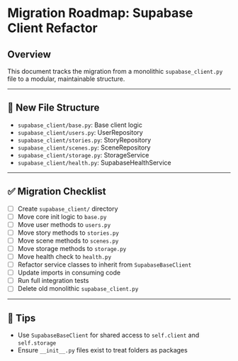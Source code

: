# Migration Roadmap: Supabase Client Refactor

## Overview
This document tracks the migration from a monolithic `supabase_client.py` file to a modular, maintainable structure.

---

## 📁 New File Structure

- `supabase_client/base.py`: Base client logic
- `supabase_client/users.py`: UserRepository
- `supabase_client/stories.py`: StoryRepository
- `supabase_client/scenes.py`: SceneRepository
- `supabase_client/storage.py`: StorageService
- `supabase_client/health.py`: SupabaseHealthService

---

## ✅ Migration Checklist

- [ ] Create `supabase_client/` directory
- [ ] Move core init logic to `base.py`
- [ ] Move user methods to `users.py`
- [ ] Move story methods to `stories.py`
- [ ] Move scene methods to `scenes.py`
- [ ] Move storage methods to `storage.py`
- [ ] Move health check to `health.py`
- [ ] Refactor service classes to inherit from `SupabaseBaseClient`
- [ ] Update imports in consuming code
- [ ] Run full integration tests
- [ ] Delete old monolithic `supabase_client.py`

---

## 📌 Tips

- Use `SupabaseBaseClient` for shared access to `self.client` and `self.storage`
- Ensure `__init__.py` files exist to treat folders as packages